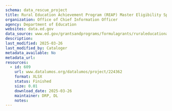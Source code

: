 ```yaml
---
schema: data_rescue_project 
title: Rural Education Achievement Program (REAP) Master Eligibility Spreadsheet (MES)  FY2025
organization: Office of Chief Information Officer
agency: Department of Education
websites: data.ed.gov
data_source: www.ed.gov/grantsandprograms/formulagrants/ruraleducationachievementprogram
description: 
last_modified: 2025-03-26
last_modified_by: Cataloger
metadata_available: No
metadata_url: 
resources:
  - id: 609
    url: www.datalumos.org/datalumos/project/224362
    format: XLSX
    status: Finished
    size: 0.01
    download_date: 2025-03-26
    maintainer: DRP, DL
    notes: 
---
```

